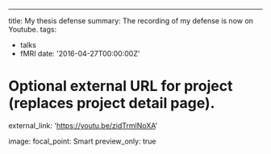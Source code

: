 ---
title: My thesis defense
summary: The recording of my defense is now on Youtube.
tags:
  - talks
  - fMRI
date: '2016-04-27T00:00:00Z'

# Optional external URL for project (replaces project detail page).
external_link: 'https://youtu.be/zidTrmlNoXA'

image:
  focal_point: Smart
  preview_only: true
